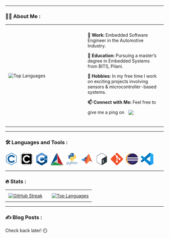 <!--<div id="header" align="center">
  <img src="Hello_Animation_GiF.gif" width="auto" height="auto" alt="Hello Animation"/>
</div>-->

---

### :woman_technologist: About Me :
<table style="width: 100%; border-collapse: collapse; table-layout: fixed;">
  <tr>
    <td style="width: 50%; padding: 10px; box-sizing: border-box;">
      <img src="https://media.giphy.com/media/tT2FEbKu63KxdFubmY/giphy.gif" alt="Top Languages" style="width: 100%; height: auto;">
    </td>
    <td style="width: 50%; padding: 10px; box-sizing: border-box;">
      <p><strong>🚗 Work:</strong> Embedded Software Engineer in the Automotive Industry.</p>
      <p><strong>🌱 Education:</strong> Pursuing a master’s degree in Embedded Systems from BITS, Pilani.</p>
      <p><strong>🍕 Hobbies:</strong> In my free time I work on exciting projects involving sensors & microcontroller-based systems.</p>
      <p><strong>📫 Connect with Me:</strong> Feel free to give me a ping on
      <a href="https://www.linkedin.com/in/adinr/" style="display: inline-block; vertical-align: middle;">
        <img src="https://img.shields.io/badge/LinkedIn-blue?style=for-the-badge&logo=linkedin&logoColor=white" style="width: 10%; padding: 10px; border-collapse: collapse; table-layout: fixed;">
      </a></p>
    </td>
  </tr>
</table>

---

### :hammer_and_wrench: Languages and Tools :
<div>
  <img src="https://github.com/devicons/devicon/blob/master/icons/c/c-line.svg" title="C" alt="C" width="40" height="40"/>&nbsp;
  <img src="https://github.com/devicons/devicon/blob/master/icons/embeddedc/embeddedc-original.svg" title="embC" alt="embC" width="40" height="40"/>&nbsp;
  <img src="https://github.com/devicons/devicon/blob/master/icons/cplusplus/cplusplus-original.svg" title="C++" alt="C++" width="40" height="40"/>&nbsp;
  <img src="https://github.com/devicons/devicon/blob/master/icons/cmake/cmake-original.svg" title="cmake" alt="cmake" width="40" height="40"/>&nbsp;
  <img src="https://github.com/devicons/devicon/blob/master/icons/python/python-original-wordmark.svg" title="Python" alt="Python" width="40" height="40"/>&nbsp;
  <img src="https://github.com/devicons/devicon/blob/master/icons/matlab/matlab-original.svg" title="matlab" alt="matlab" width="40" height="40"/>&nbsp;
  <img src="https://github.com/devicons/devicon/blob/master/icons/bash/bash-original.svg" title="bash" alt="bash" width="40" height="40"/>&nbsp;
  <img src="https://github.com/devicons/devicon/blob/master/icons/git/git-original.svg" title="git" alt="git" width="40" height="40"/>&nbsp;
  <img src="https://github.com/devicons/devicon/blob/master/icons/eclipse/eclipse-original.svg" title="eclipse" alt="eclipse" width="40" height="40"/>&nbsp;
  <img src="https://github.com/devicons/devicon/blob/master/icons/vscode/vscode-original.svg" title="vscode" alt="vscode" width="40" height="40"/>&nbsp;
</div>

---

### 🔥 Stats :
<table style="width: 100%; border-collapse: collapse; table-layout: fixed;">
  <tr>
    <td style="width: 50%; padding: 10px; box-sizing: border-box;">
      <a href="https://git.io/streak-stats" style="display: block;">
        <img src="https://github-readme-streak-stats.herokuapp.com?user=anr2311&theme=flag-india" alt="GitHub Streak" style="width: 100%; height: auto;"/>
      </a>
    </td>
    <td style="width: 50%; padding: 10px; box-sizing: border-box;">
      <a href="https://github.com/anuraghazra/github-readme-stats" style="display: block;">
        <img src="https://github-readme-stats.vercel.app/api/top-langs/?username=anr2311" alt="Top Languages" style="width: 100%; height: auto;"/>
      </a>
    </td>
  </tr>
</table>

---

### ✍️ Blog Posts :

Check back later! ⏲️ 
